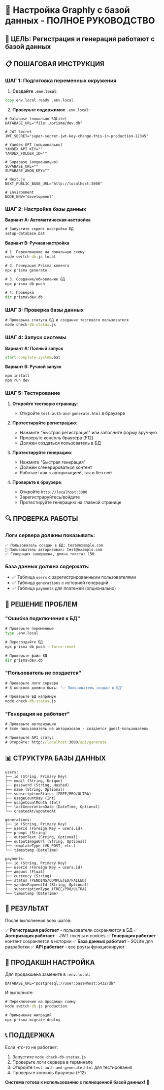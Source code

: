 # 🚀 Настройка Graphly с базой данных - ПОЛНОЕ РУКОВОДСТВО

## 🎯 ЦЕЛЬ: Регистрация и генерация работают с базой данных

## 📋 ПОШАГОВАЯ ИНСТРУКЦИЯ

### ШАГ 1: Подготовка переменных окружения

1. **Создайте `.env.local`**:
```cmd
copy env.local.ready .env.local
```

2. **Проверьте содержимое** `.env.local`:
```env
# Database (локально SQLite)
DATABASE_URL="file:./prisma/dev.db"

# JWT Secret
JWT_SECRET="super-secret-jwt-key-change-this-in-production-12345"

# Yandex GPT (опционально)
YANDEX_API_KEY=""
YANDEX_FOLDER_ID=""

# Supabase (опционально)
SUPABASE_URL=""
SUPABASE_ANON_KEY=""

# Next.js
NEXT_PUBLIC_BASE_URL="http://localhost:3000"

# Environment
NODE_ENV="development"
```

### ШАГ 2: Настройка базы данных

**Вариант A: Автоматическая настройка**
```cmd
# Запустите скрипт настройки БД
setup-database.bat
```

**Вариант B: Ручная настройка**
```cmd
# 1. Переключение на локальную схему
node switch-db.js local

# 2. Генерация Prisma клиента
npx prisma generate

# 3. Создание/обновление БД
npx prisma db push

# 4. Проверка
dir prisma\dev.db
```

### ШАГ 3: Проверка базы данных

```cmd
# Проверька статуса БД и создание тестового пользователя
node check-db-status.js
```

### ШАГ 4: Запуск системы

**Вариант A: Полный запуск**
```cmd
start-complete-system.bat
```

**Вариант B: Ручной запуск**
```cmd
npm install
npm run dev
```

### ШАГ 5: Тестирование

1. **Откройте тестовую страницу**:
   - Откройте `test-auth-and-generate.html` в браузере

2. **Протестируйте регистрацию**:
   - Нажмите "Быстрая регистрация" или заполните форму вручную
   - Проверьте консоль браузера (F12)
   - Должен создаться пользователь в БД

3. **Протестируйте генерацию**:
   - Нажмите "Быстрая генерация"
   - Должен сгенерироваться контент
   - Работает как с авторизацией, так и без неё

4. **Проверьте в браузере**:
   - Откройте `http://localhost:3000`
   - Зарегистрируйтесь/войдите
   - Протестируйте генерацию на главной странице

## 🔍 ПРОВЕРКА РАБОТЫ

### Логи сервера должны показывать:
```
✅ Пользователь создан в БД: test@example.com
🔐 Пользователь авторизован: test@example.com
✅ Генерация завершена, длина текста: 150
```

### База данных должна содержать:
- ✅ Таблица `users` с зарегистрированными пользователями
- ✅ Таблица `generations` с историей генераций
- ✅ Таблица `payments` для платежей (опционально)

## 🐛 РЕШЕНИЕ ПРОБЛЕМ

### "Ошибка подключения к БД"
```cmd
# Проверьте переменные
type .env.local

# Пересоздайте БД
npx prisma db push --force-reset

# Проверьте файл БД
dir prisma\dev.db
```

### "Пользователь не создается"
```cmd
# Проверьте логи сервера
# В консоли должно быть: "✅ Пользователь создан в БД"

# Проверьте БД напрямую
node check-db-status.js
```

### "Генерация не работает"
```cmd
# Проверьте авторизацию
# Если пользователь не авторизован - создается guest-пользователь

# Проверьте API статус
# Откройте: http://localhost:3000/api/generate
```

## 📊 СТРУКТУРА БАЗЫ ДАННЫХ

```
users:
├── id (String, Primary Key)
├── email (String, Unique)
├── password (String, Hashed)
├── name (String, Optional)
├── subscriptionStatus (FREE/PRO/ULTRA)
├── usageCountDay (Int)
├── usageCountMonth (Int)
├── lastGenerationDate (DateTime, Optional)
└── createdAt/updatedAt

generations:
├── id (String, Primary Key)
├── userId (Foreign Key → users.id)
├── prompt (String)
├── outputText (String, Optional)
├── outputImageUrl (String, Optional)
├── templateType (VK_POST, etc.)
└── timestamp (DateTime)

payments:
├── id (String, Primary Key)
├── userId (Foreign Key → users.id)
├── amount (Float)
├── currency (String)
├── status (PENDING/COMPLETED/FAILED)
├── yandexPaymentId (String, Optional)
├── subscriptionType (FREE/PRO/ULTRA)
└── timestamp (DateTime)
```

## 🎯 РЕЗУЛЬТАТ

После выполнения всех шагов:

✅ **Регистрация работает** - пользователи сохраняются в БД
✅ **Авторизация работает** - JWT токены и cookies
✅ **Генерация работает** - контент сохраняется в истории
✅ **База данных работает** - SQLite для разработки
✅ **API работает** - все роуты функционируют

## 🚀 ПРОДАКШН НАСТРОЙКА

Для продакшена замените в `.env.local`:
```env
DATABASE_URL="postgresql://user:pass@host:5432/db"
```

И выполните:
```cmd
# Переключение на продакшн схему
node switch-db.js production

# Применение миграций
npx prisma migrate deploy
```

## 📞 ПОДДЕРЖКА

Если что-то не работает:
1. Запустите `node check-db-status.js`
2. Проверьте логи сервера в терминале
3. Откройте `test-auth-and-generate.html` для тестирования
4. Проверьте консоль браузера (F12)

**Система готова к использованию с полноценной базой данных!** 🎉
